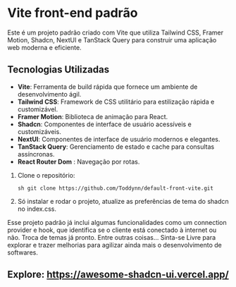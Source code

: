 # Vite front-end padrão

Este é um projeto padrão criado com Vite que utiliza Tailwind CSS, Framer Motion, Shadcn, NextUI e TanStack Query para construir uma aplicação web moderna e eficiente.

## Tecnologias Utilizadas

- **Vite**: Ferramenta de build rápida que fornece um ambiente de desenvolvimento ágil.
- **Tailwind CSS**: Framework de CSS utilitário para estilização rápida e customizável.
- **Framer Motion**: Biblioteca de animação para React.
- **Shadcn**: Componentes de interface de usuário acessíveis e customizáveis.
- **NextUI**: Componentes de interface de usuário modernos e elegantes.
- **TanStack Query**: Gerenciamento de estado e cache para consultas assíncronas.
- **React Router Dom** : Navegação por rotas.

1. Clone o repositório:

   ```sh git clone https://github.com/Toddynn/default-front-vite.git ```

2. Só instalar e rodar o projeto, atualize as preferências de tema do shadcn no index.css.

Esse projeto padrão já inclui algumas funcionalidades como um connection provider e hook, que identifica se o cliente está conectado à internet ou não.
Troca de temas já pronto. Entre outras coisas... Sinta-se Livre para explorar e trazer melhorias para agilizar ainda mais o desenvolvimento de softwares.

## **Explore**: https://awesome-shadcn-ui.vercel.app/
